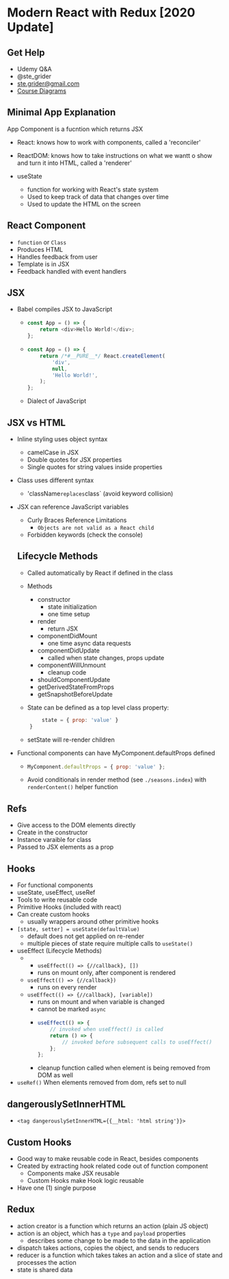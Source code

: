 # Modern React with Redux [2020 Update]

## Get Help

-   Udemy Q&A
-   @ste_grider
-   ste.grider@gmail.com
-   [Course Diagrams](https://github.com/StephenGrider/redux-code)

## Minimal App Explanation

App Component is a fucntion which returns JSX

-   React: knows how to work with components, called a 'reconciler'
-   ReactDOM: knows how to take instructions on what we wantt o show and turn it into HTML, called a 'renderer'

-   useState
    -   function for working with React's state system
    -   Used to keep track of data that changes over time
    -   Used to update the HTML on the screen

## React Component

-   `function` or `Class`
-   Produces HTML
-   Handles feedback from user
-   Template is in JSX
-   Feedback handled with event handlers

## JSX

-   Babel compiles JSX to JavaScript
    -   ```javascript
        const App = () => {
            return <div>Hello World!</div>;
        };
        ```
    -   ```javascript
        const App = () => {
            return /*#__PURE__*/ React.createElement(
                'div',
                null,
                'Hello World!',
            );
        };
        ```
    -   Dialect of JavaScript

## JSX vs HTML

-   Inline styling uses object syntax
    -   camelCase in JSX
    -   Double quotes for JSX properties
    -   Single quotes for string values inside properties
-   Class uses different syntax
    -   'className`replaces`class` (avoid keyword collision)
-   JSX can reference JavaScript variables

    -   Curly Braces Reference Limitations
        -   `Objects are not valid as a React child`
    -   Forbidden keywords (check the console)

    ## Lifecycle Methods

    -   Called automatically by React if defined in the class
    -   Methods

        -   constructor
            -   state initialization
            -   one time setup
        -   render
            -   return JSX
        -   componentDidMount
            -   one time async data requests
        -   componentDidUpdate
            -   called when state changes, props update
        -   componentWillUnmount
            -   cleanup code
        -   shouldComponentUpdate
        -   getDerivedStateFromProps
        -   getSnapshotBeforeUpdate

    -   State can be defined as a top level class property:

    ```javascript class X extends React.Component {
            state = { prop: 'value' }
        }
    ```

    -   setState will re-render children

-   Functional components can have MyComponent.defaultProps defined
    -   ```javascript
        MyComponent.defaultProps = { prop: 'value' };
        ```
    -   Avoid conditionals in render method (see `./seasons.index`) with `renderContent()` helper function

## Refs

-   Give access to the DOM elements directly
-   Create in the constructor
-   Instance varaible for class
-   Passed to JSX elements as a prop

## Hooks

-   For functional components
-   useState, useEffect, useRef
-   Tools to write reusable code
-   Primitive Hooks (included with react)
-   Can create custom hooks
    -   usually wrappers around other primitive hooks
-   `[state, setter] = useState(defaultValue)`
    -   default does not get applied on re-render
    -   multiple pieces of state require multiple calls to `useState()`
-   useEffect (Lifecycle Methods)
    -   -   `useEffect(() => {//callback}, [])`
        -   runs on mount only, after component is rendered
    -   `useEffect(() => {//callback})`
        -   runs on every render
    -   `useEffect(() => {//callback}, [variable])`
        -   runs on mount and when variable is changed
        -   cannot be marked `async`
        -   ```javascript
            useEffect(() => {
                // invoked when useEffect() is called
                return () => {
                    // invoked before subsequent calls to useEffect()
                };
            };
            ```
        -   cleanup function called when element is being removed from DOM as well
-   `useRef()` When elements removed from dom, refs set to null

## dangerouslySetInnerHTML

-   `<tag dangerouslySetInnerHTML={{__html: 'html string'}}>`

## Custom Hooks

-   Good way to make reusable code in React, besides components
-   Created by extracting hook related code out of function component
    -   Components make JSX reusable
    -   Custom Hooks make Hook logic reusable
-   Have one (1) single purpose

## Redux

-   action creator is a function which returns an action (plain JS object)
-   action is an object, which has a `type` and `payload` properties
    -   describes some change to be made to the data in the application
-   dispatch takes actions, copies the object, and sends to reducers
-   reducer is a function which takes takes an action and a slice of state and processes the action
-   state is shared data
